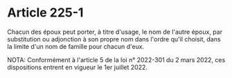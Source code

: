 # Article 225-1

Chacun des époux peut porter, à titre d'usage, le nom de l'autre époux, par substitution ou adjonction à son propre nom dans l'ordre qu'il choisit, dans la limite d'un nom de famille pour chacun d'eux.

NOTA:
Conformément à l'article 5 de la loi n° 2022-301 du 2 mars 2022, ces dispositions entrent en vigueur le 1er juillet 2022.
